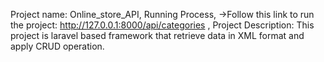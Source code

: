 Project name: Online_store_API,
Running Process,
->Follow this link to run the project: http://127.0.0.1:8000/api/categories ,
Project Description: This project is laravel based framework that retrieve data in XML format and apply CRUD operation.
